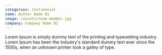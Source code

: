 ```yaml
---
categories: testimonial
name: Author Name 01
image: /assets/team-member.jpg
company: Company Name 02
---
```


Lorem Ipsum is simply dummy text of the printing and typesetting industry. Lorem Ipsum has been the industry's standard dummy text ever since the 1500s, when an unknown printer took a galley of type.